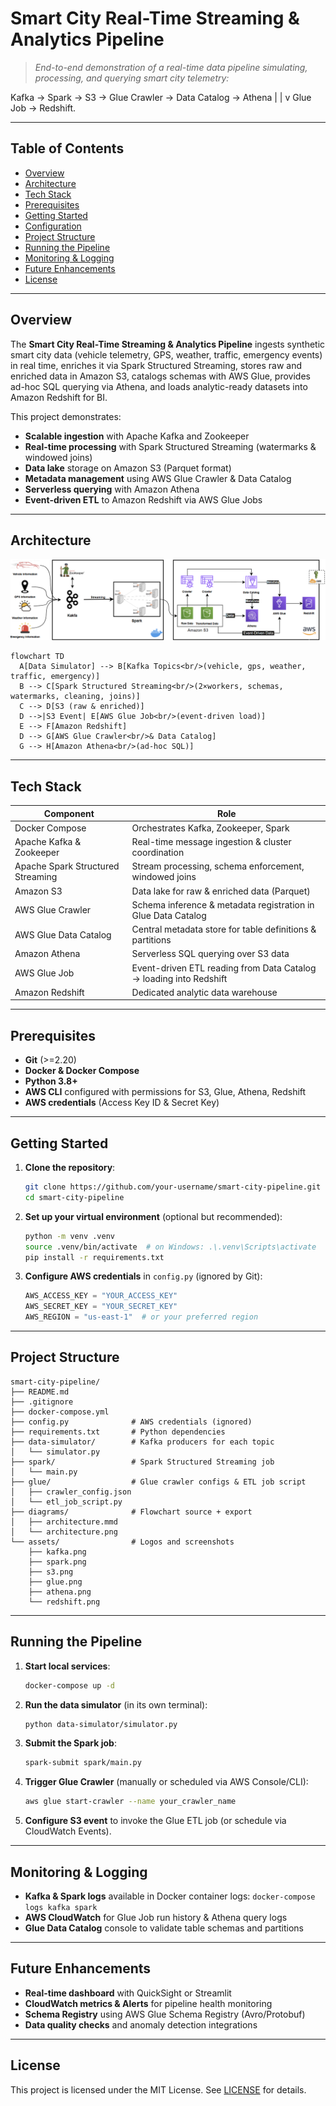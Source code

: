 # Smart City Real-Time Streaming & Analytics Pipeline

> *End-to-end demonstration of a real-time data pipeline simulating, processing, and querying smart city telemetry:* 

Kafka → Spark → S3 → Glue Crawler → Data Catalog → Athena
                                         |
                                         |
                                         v
                                     Glue Job → Redshift.

---

## Table of Contents

- [Overview](#overview)
- [Architecture](#architecture)
- [Tech Stack](#tech-stack)
- [Prerequisites](#prerequisites)
- [Getting Started](#getting-started)
- [Configuration](#configuration)
- [Project Structure](#project-structure)
- [Running the Pipeline](#running-the-pipeline)
- [Monitoring & Logging](#monitoring--logging)
- [Future Enhancements](#future-enhancements)
- [License](#license)

---

## Overview

The **Smart City Real-Time Streaming & Analytics Pipeline** ingests synthetic smart city data (vehicle telemetry, GPS, weather, traffic, emergency events) in real time, enriches it via Spark Structured Streaming, stores raw and enriched data in Amazon S3, catalogs schemas with AWS Glue, provides ad-hoc SQL querying via Athena, and loads analytic-ready datasets into Amazon Redshift for BI.

This project demonstrates:

- **Scalable ingestion** with Apache Kafka and Zookeeper
- **Real-time processing** with Spark Structured Streaming (watermarks & windowed joins)
- **Data lake** storage on Amazon S3 (Parquet format)
- **Metadata management** using AWS Glue Crawler & Data Catalog
- **Serverless querying** with Amazon Athena
- **Event-driven ETL** to Amazon Redshift via AWS Glue Jobs

---

## Architecture

<img src="images/Data Flow.png" alt="Architecture Diagram" width="600"/>



```
flowchart TD
  A[Data Simulator] --> B[Kafka Topics<br/>(vehicle, gps, weather, traffic, emergency)]
  B --> C[Spark Structured Streaming<br/>(2×workers, schemas, watermarks, cleaning, joins)]
  C --> D[S3 (raw & enriched)]
  D -->|S3 Event| E[AWS Glue Job<br/>(event-driven load)]
  E --> F[Amazon Redshift]
  D --> G[AWS Glue Crawler<br/>& Data Catalog]
  G --> H[Amazon Athena<br/>(ad-hoc SQL)]
```

---

## Tech Stack

| Component                 | Role                                                              |
|---------------------------|-------------------------------------------------------------------|
| Docker Compose            | Orchestrates Kafka, Zookeeper, Spark                              |
| Apache Kafka & Zookeeper  | Real-time message ingestion & cluster coordination               |
| Apache Spark Structured Streaming | Stream processing, schema enforcement, windowed joins  |
| Amazon S3                 | Data lake for raw & enriched data (Parquet)                       |
| AWS Glue Crawler          | Schema inference & metadata registration in Glue Data Catalog     |
| AWS Glue Data Catalog     | Central metadata store for table definitions & partitions         |
| Amazon Athena             | Serverless SQL querying over S3 data                              |
| AWS Glue Job              | Event-driven ETL reading from Data Catalog → loading into Redshift|
| Amazon Redshift           | Dedicated analytic data warehouse                                 |

---

## Prerequisites

- **Git** (>=2.20)
- **Docker & Docker Compose**
- **Python 3.8+**
- **AWS CLI** configured with permissions for S3, Glue, Athena, Redshift
- **AWS credentials** (Access Key ID & Secret Key)

---

## Getting Started

1. **Clone the repository**:
   ```bash
   git clone https://github.com/your-username/smart-city-pipeline.git
   cd smart-city-pipeline
   ```
2. **Set up your virtual environment** (optional but recommended):
   ```bash
   python -m venv .venv
   source .venv/bin/activate  # on Windows: .\.venv\Scripts\activate
   pip install -r requirements.txt
   ```
3. **Configure AWS credentials** in `config.py` (ignored by Git):
   ```python
   AWS_ACCESS_KEY = "YOUR_ACCESS_KEY"
   AWS_SECRET_KEY = "YOUR_SECRET_KEY"
   AWS_REGION = "us-east-1"  # or your preferred region
   ```

---

## Project Structure

```
smart-city-pipeline/
├── README.md
├── .gitignore
├── docker-compose.yml
├── config.py              # AWS credentials (ignored)
├── requirements.txt       # Python dependencies
├── data-simulator/        # Kafka producers for each topic
│   └── simulator.py
├── spark/                 # Spark Structured Streaming job
│   └── main.py
├── glue/                  # Glue crawler configs & ETL job script
│   ├── crawler_config.json
│   └── etl_job_script.py
├── diagrams/              # Flowchart source + export
│   ├── architecture.mmd
│   └── architecture.png
└── assets/                # Logos and screenshots
    ├── kafka.png
    ├── spark.png
    ├── s3.png
    ├── glue.png
    ├── athena.png
    └── redshift.png
```

---

## Running the Pipeline

1. **Start local services**:
   ```bash
   docker-compose up -d
   ```
2. **Run the data simulator** (in its own terminal):
   ```bash
   python data-simulator/simulator.py
   ```
3. **Submit the Spark job**:
   ```bash
   spark-submit spark/main.py
   ```
4. **Trigger Glue Crawler** (manually or scheduled via AWS Console/CLI):
   ```bash
   aws glue start-crawler --name your_crawler_name
   ```
5. **Configure S3 event** to invoke the Glue ETL job (or schedule via CloudWatch Events).

---

## Monitoring & Logging

- **Kafka & Spark logs** available in Docker container logs: `docker-compose logs kafka spark`
- **AWS CloudWatch** for Glue Job run history & Athena query logs
- **Glue Data Catalog** console to validate table schemas and partitions

---

## Future Enhancements

- **Real-time dashboard** with QuickSight or Streamlit
- **CloudWatch metrics & Alerts** for pipeline health monitoring
- **Schema Registry** using AWS Glue Schema Registry (Avro/Protobuf)
- **Data quality checks** and anomaly detection integrations

---

## License

This project is licensed under the MIT License. See [LICENSE](LICENSE) for details.
